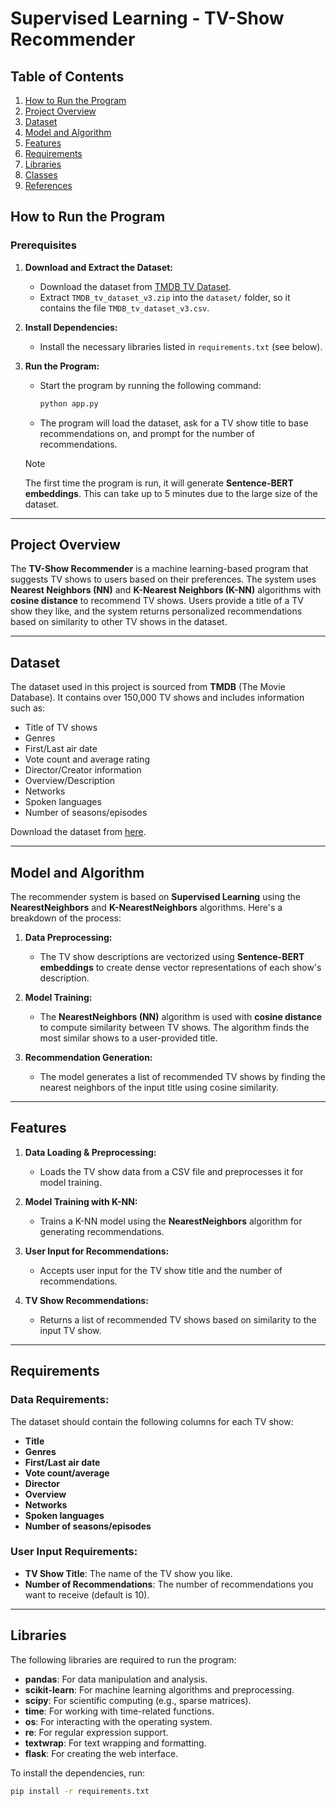 # Supervised Learning - TV-Show Recommender

## Table of Contents
1. [How to Run the Program](#how-to-run-the-program)
2. [Project Overview](#project-overview)
3. [Dataset](#dataset)
4. [Model and Algorithm](#model-and-algorithm)
5. [Features](#features)
6. [Requirements](#requirements)
7. [Libraries](#libraries)
8. [Classes](#classes)
9. [References](#references)

## How to Run the Program

### Prerequisites

1. **Download and Extract the Dataset:**
   - Download the dataset from [TMDB TV Dataset](https://www.kaggle.com/datasets/asaniczka/full-tmdb-tv-shows-dataset-2023-150k-shows).
   - Extract `TMDB_tv_dataset_v3.zip` into the `dataset/` folder, so it contains the file `TMDB_tv_dataset_v3.csv`.

2. **Install Dependencies:**
   - Install the necessary libraries listed in `requirements.txt` (see below).

3. **Run the Program:**
   - Start the program by running the following command:
   
     ```bash
     python app.py
     ```

   - The program will load the dataset, ask for a TV show title to base recommendations on, and prompt for the number of recommendations.

   > [!NOTE]
   >  The first time the program is run, it will generate **Sentence-BERT embeddings**. This can take up to 5 minutes due to the large size of the dataset.


---

## Project Overview

The **TV-Show Recommender** is a machine learning-based program that suggests TV shows to users based on their preferences. The system uses **Nearest Neighbors (NN)** and **K-Nearest Neighbors (K-NN)** algorithms with **cosine distance** to recommend TV shows. Users provide a title of a TV show they like, and the system returns personalized recommendations based on similarity to other TV shows in the dataset.

---

## Dataset

The dataset used in this project is sourced from **TMDB** (The Movie Database). It contains over 150,000 TV shows and includes information such as:

- Title of TV shows
- Genres
- First/Last air date
- Vote count and average rating
- Director/Creator information
- Overview/Description
- Networks
- Spoken languages
- Number of seasons/episodes

Download the dataset from [here](https://www.kaggle.com/datasets/asaniczka/full-tmdb-tv-shows-dataset-2023-150k-shows).

---

## Model and Algorithm

The recommender system is based on **Supervised Learning** using the **NearestNeighbors** and **K-NearestNeighbors** algorithms. Here's a breakdown of the process:

1. **Data Preprocessing:** 
   - The TV show descriptions are vectorized using **Sentence-BERT embeddings** to create dense vector representations of each show's description.
   
2. **Model Training:**
   - The **NearestNeighbors (NN)** algorithm is used with **cosine distance** to compute similarity between TV shows. The algorithm finds the most similar shows to a user-provided title.
   
3. **Recommendation Generation:**
   - The model generates a list of recommended TV shows by finding the nearest neighbors of the input title using cosine similarity.

---

## Features

1. **Data Loading & Preprocessing:** 
   - Loads the TV show data from a CSV file and preprocesses it for model training.

2. **Model Training with K-NN:**
   - Trains a K-NN model using the **NearestNeighbors** algorithm for generating recommendations.

3. **User Input for Recommendations:**
   - Accepts user input for the TV show title and the number of recommendations.

4. **TV Show Recommendations:**
   - Returns a list of recommended TV shows based on similarity to the input TV show.

---

## Requirements

### Data Requirements:
The dataset should contain the following columns for each TV show:
- **Title**
- **Genres**
- **First/Last air date**
- **Vote count/average**
- **Director**
- **Overview**
- **Networks**
- **Spoken languages**
- **Number of seasons/episodes**

### User Input Requirements:
- **TV Show Title**: The name of the TV show you like.
- **Number of Recommendations**: The number of recommendations you want to receive (default is 10).

---

## Libraries

The following libraries are required to run the program:

- **pandas**: For data manipulation and analysis.
- **scikit-learn**: For machine learning algorithms and preprocessing.
- **scipy**: For scientific computing (e.g., sparse matrices).
- **time**: For working with time-related functions.
- **os**: For interacting with the operating system.
- **re**: For regular expression support.
- **textwrap**: For text wrapping and formatting.
- **flask**: For creating the web interface.

To install the dependencies, run:

```bash
pip install -r requirements.txt
